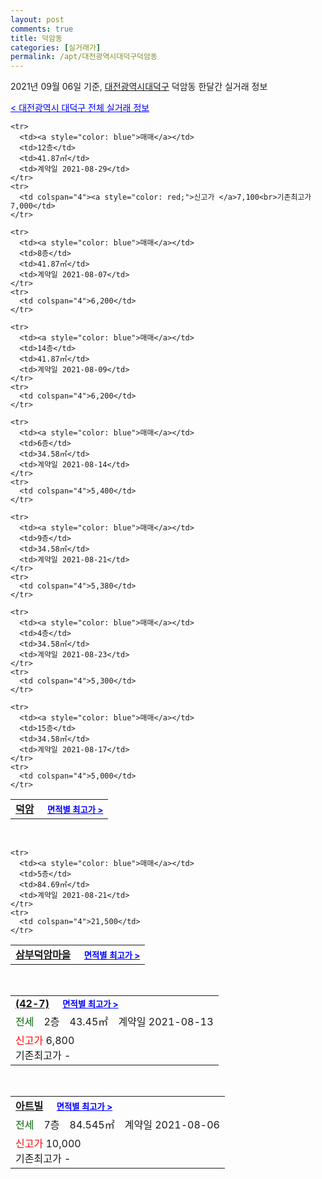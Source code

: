 ```yaml
---
layout: post
comments: true
title: 덕암동
categories: [실거래가]
permalink: /apt/대전광역시대덕구덕암동
---
```


2021년 09월 06일 기준, <a href="/apt/대전광역시대덕구">대전광역시대덕구</a> 덕암동 한달간 실거래 정보

<a style="color: blue;" href="/apt/대전광역시대덕구">< 대전광역시 대덕구 전체 실거래 정보</a>
<!---- start ---->
<table>
  <tr>
    <td colspan="4" style="font-weight: bold;"><a href="/apt/대전광역시대덕구덕암동덕암">덕암</a> &nbsp;&nbsp;&nbsp; <a style="color: blue; font-size: smaller;" href="/apt/대전광역시대덕구덕암동덕암">면적별 최고가 ></a></td>
  </tr>
    
    <tr>
      <td><a style="color: blue">매매</a></td>
      <td>12층</td>
      <td>41.87㎡</td>
      <td>계약일 2021-08-29</td>
    </tr>
    <tr>
      <td colspan="4"><a style="color: red;">신고가 </a>7,100<br>기존최고가 7,000</td>
    </tr>
      
    <tr>
      <td><a style="color: blue">매매</a></td>
      <td>8층</td>
      <td>41.87㎡</td>
      <td>계약일 2021-08-07</td>
    </tr>
    <tr>
      <td colspan="4">6,200</td>
    </tr>
      
    <tr>
      <td><a style="color: blue">매매</a></td>
      <td>14층</td>
      <td>41.87㎡</td>
      <td>계약일 2021-08-09</td>
    </tr>
    <tr>
      <td colspan="4">6,200</td>
    </tr>
      
    <tr>
      <td><a style="color: blue">매매</a></td>
      <td>6층</td>
      <td>34.58㎡</td>
      <td>계약일 2021-08-14</td>
    </tr>
    <tr>
      <td colspan="4">5,400</td>
    </tr>
      
    <tr>
      <td><a style="color: blue">매매</a></td>
      <td>9층</td>
      <td>34.58㎡</td>
      <td>계약일 2021-08-21</td>
    </tr>
    <tr>
      <td colspan="4">5,380</td>
    </tr>
      
    <tr>
      <td><a style="color: blue">매매</a></td>
      <td>4층</td>
      <td>34.58㎡</td>
      <td>계약일 2021-08-23</td>
    </tr>
    <tr>
      <td colspan="4">5,300</td>
    </tr>
      
    <tr>
      <td><a style="color: blue">매매</a></td>
      <td>15층</td>
      <td>34.58㎡</td>
      <td>계약일 2021-08-17</td>
    </tr>
    <tr>
      <td colspan="4">5,000</td>
    </tr>
      
</table>
<br>
<table>
  <tr>
    <td colspan="4" style="font-weight: bold;"><a href="/apt/대전광역시대덕구덕암동삼부덕암마을">삼부덕암마을</a> &nbsp;&nbsp;&nbsp; <a style="color: blue; font-size: smaller;" href="/apt/대전광역시대덕구덕암동삼부덕암마을">면적별 최고가 ></a></td>
  </tr>
    
    <tr>
      <td><a style="color: blue">매매</a></td>
      <td>5층</td>
      <td>84.69㎡</td>
      <td>계약일 2021-08-21</td>
    </tr>
    <tr>
      <td colspan="4">21,500</td>
    </tr>
      
</table>
<br>
<table>
  <tr>
    <td colspan="4" style="font-weight: bold;"><a href="/apt/대전광역시대덕구덕암동(42-7)">(42-7)</a> &nbsp;&nbsp;&nbsp; <a style="color: blue; font-size: smaller;" href="/apt/대전광역시대덕구덕암동(42-7)">면적별 최고가 ></a></td>
  </tr>
    
  <tr>
    <td><a style="color: darkgreen">전세</a></td>
    <td>2층</td>
    <td>43.45㎡</td>
    <td>계약일 2021-08-13</td>
  </tr>
  <tr>
    <td colspan="4"><a style="color: red;">신고가 </a>6,800<br>기존최고가 -</td>
  </tr>
    
</table>
<br>
<table>
  <tr>
    <td colspan="4" style="font-weight: bold;"><a href="/apt/대전광역시대덕구덕암동아트빌">아트빌</a> &nbsp;&nbsp;&nbsp; <a style="color: blue; font-size: smaller;" href="/apt/대전광역시대덕구덕암동아트빌">면적별 최고가 ></a></td>
  </tr>
    
  <tr>
    <td><a style="color: darkgreen">전세</a></td>
    <td>7층</td>
    <td>84.545㎡</td>
    <td>계약일 2021-08-06</td>
  </tr>
  <tr>
    <td colspan="4"><a style="color: red;">신고가 </a>10,000<br>기존최고가 -</td>
  </tr>
    
</table>
<!---- end ---->
    